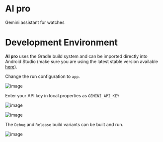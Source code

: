 # AI pro

Gemini assistant for watches

# Development Environment

**AI pro** uses the Gradle build system and can be imported directly into Android Studio (make sure you are using the latest stable version available [here](https://developer.android.com/studio)). 

Change the run configuration to `app`.

![image](https://user-images.githubusercontent.com/873212/210559920-ef4a40c5-c8e0-478b-bb00-4879a8cf184a.png)

Enter your API key in local.properties as `GEMINI_API_KEY`

![image](https://github.com/user-attachments/assets/cc44cafb-fa92-4a61-ade8-cf147ae13b43)


![image](https://github.com/user-attachments/assets/b483210e-eb47-4955-af93-cf4b97adca3c)


The `Debug` and `Release` build variants can be built and run.

![image](https://github.com/user-attachments/assets/99c8078d-37b7-45ce-a721-ede96289ee2e)
